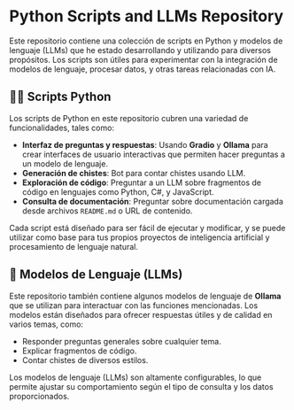 # Python Scripts and LLMs Repository

Este repositorio contiene una colección de scripts en Python y modelos de lenguaje (LLMs) que he estado desarrollando y utilizando para diversos propósitos. Los scripts son útiles para experimentar con la integración de modelos de lenguaje, procesar datos, y otras tareas relacionadas con IA.

## 🧑‍💻 **Scripts Python**

Los scripts de Python en este repositorio cubren una variedad de funcionalidades, tales como:

- **Interfaz de preguntas y respuestas**: Usando **Gradio** y **Ollama** para crear interfaces de usuario interactivas que permiten hacer preguntas a un modelo de lenguaje.
- **Generación de chistes**: Bot para contar chistes usando LLM.
- **Exploración de código**: Preguntar a un LLM sobre fragmentos de código en lenguajes como Python, C#, y JavaScript.
- **Consulta de documentación**: Preguntar sobre documentación cargada desde archivos `README.md` o URL de contenido.
  
Cada script está diseñado para ser fácil de ejecutar y modificar, y se puede utilizar como base para tus propios proyectos de inteligencia artificial y procesamiento de lenguaje natural.

## 🚀 **Modelos de Lenguaje (LLMs)**

Este repositorio también contiene algunos modelos de lenguaje de **Ollama** que se utilizan para interactuar con las funciones mencionadas. Los modelos están diseñados para ofrecer respuestas útiles y de calidad en varios temas, como:

- Responder preguntas generales sobre cualquier tema.
- Explicar fragmentos de código.
- Contar chistes de diversos estilos.
  
Los modelos de lenguaje (LLMs) son altamente configurables, lo que permite ajustar su comportamiento según el tipo de consulta y los datos proporcionados.

